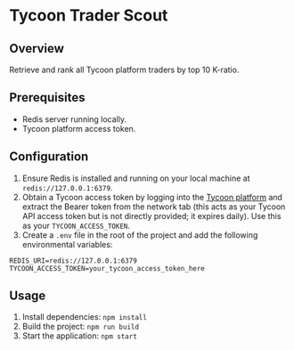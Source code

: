 # Tycoon Trader Scout

## Overview
Retrieve and rank all Tycoon platform traders by top 10 K-ratio.

## Prerequisites
- Redis server running locally.
- Tycoon platform access token.

## Configuration
1. Ensure Redis is installed and running on your local machine at `redis://127.0.0.1:6379`.
2. Obtain a Tycoon access token by logging into the [Tycoon platform](https://platform.tycoon.io/) and extract the Bearer token from the network tab (this acts as your Tycoon API access token but is not directly provided; it expires daily). Use this as your `TYCOON_ACCESS_TOKEN`.
3. Create a `.env` file in the root of the project and add the following environmental variables:

```
REDIS_URI=redis://127.0.0.1:6379
TYCOON_ACCESS_TOKEN=your_tycoon_access_token_here
```

## Usage
1. Install dependencies: `npm install`
2. Build the project: `npm run build`
3. Start the application: `npm start`
